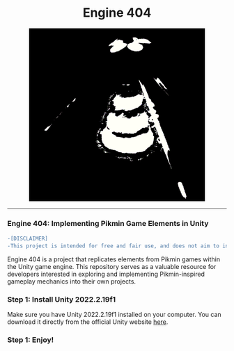 <div align="center">
  <h1>Engine 404</h1>
  <img src="404.png" alt="Engine 404" style="width: 80%;">
</div>

---

### Engine 404: Implementing Pikmin Game Elements in Unity

```diff
-[DISCLAIMER]
-This project is intended for free and fair use, and does not aim to infringe upon any copyright laws.
```

Engine 404 is a project that replicates elements from Pikmin games within the Unity game engine. This repository serves as a valuable resource for developers interested in exploring and implementing Pikmin-inspired gameplay mechanics into their own projects.

### Step 1: Install Unity 2022.2.19f1

Make sure you have Unity 2022.2.19f1 installed on your computer. You can download it directly from the official Unity website [here](https://unity.com/releases/editor/whats-new/2022.2.19).

### Step 1: Enjoy!
